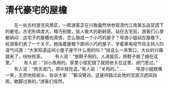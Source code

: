 # 清代豪宅的屋檐
　　在一处古村游览风景区，一帮游客正在兴致盎然地参观清代江南某五品官遗下的豪宅。古宅形体庞大、精巧别致，给人极大的新鲜感。站在古宅前，游客们心里都纳闷：这宅子的屋檐也真怪，怎么做成一个小巧的屋子？导游小姐站在屋檐下，给游客们卖了一个关子。她指着屋檐下那间小巧的屋子，学着某电视节目主持人的语气问道：“大家知道这间小屋子是干什么用的吗？”经这么一吊胃口，大伙的兴趣就来了，纷纷抢答。 
　　有人说：“放鞋子用的。人进屋后，把鞋子脱了搁在这里。” 
　　有人说：“训小孩用的。家里小孩犯错了就把他关在这里，闭门思过。” 
　　有人说：“雨天进门，把伞放在这。”有人说：“关鸡的。”…… 
　　导游小姐抿嘴一笑，无奈地摇摇头，告诉大家：“都没猜对。这是供路过此地的流浪汉遮风挡雨，歇脚过夜的。”游客们哑然。
 